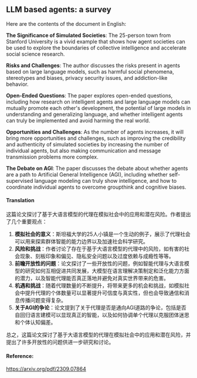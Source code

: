 ## LLM based agents: a survey

Here are the contents of the document in English:

**The Significance of Simulated Societies**: The 25-person town from Stanford University is a vivid example that shows how agent societies can be used to explore the boundaries of collective intelligence and accelerate social science research.

**Risks and Challenges**: The author discusses the risks present in agents based on large language models, such as harmful social phenomena, stereotypes and biases, privacy security issues, and addiction-like behavior.

**Open-Ended Questions**: The paper explores open-ended questions, including how research on intelligent agents and large language models can mutually promote each other's development, the potential of large models in understanding and generalizing language, and whether intelligent agents can truly be implemented and avoid harming the real world.

**Opportunities and Challenges**: As the number of agents increases, it will bring more opportunities and challenges, such as improving the credibility and authenticity of simulated societies by increasing the number of individual agents, but also making communication and message transmission problems more complex.

**The Debate on AGI**: The paper discusses the debate about whether agents are a path to Artificial General Intelligence (AGI), including whether self-supervised language modeling can truly show intelligence, and how to coordinate individual agents to overcome groupthink and cognitive biases.

#### Translation 

这篇论文探讨了基于大语言模型的代理在模拟社会中的应用和潜在风险。作者提出了几个重要观点：

1. **模拟社会的意义**：斯坦福大学的25人小镇是一个生动的例子，展示了代理社会可以用来探索群体智能的能力边界以及加速社会科学研究。
2. **风险和挑战**：作者讨论了存在于基于大语言模型的代理中的风险，如有害的社会现象、刻板印象和偏见、隐私安全问题以及过度依赖与成瘾性等等。
3. **前瞻开放性的问题**：论文探讨了一些开放性的问题，例如智能代理与大语言模型的研究如何互相促进共同发展，大模型在语言理解决策制定和泛化能力方面的潜力，以及智能代理能否真正落地并避免对真实世界带来的危害。
4. **机遇和挑战**：随着代理数量的不断提升，将带来更多的机会和挑战，如模拟社会中提升代理的个体数量可以显著提升可信度与真实性，但也会导致通信和消息传播问题变得复杂。
5. **关于AGI的争论**：论文提到了关于代理是否是通向AGI道路的争论，包括是否自回归语言建模可以显现真正的智能，以及如何协调单个代理以克服团体迷思和个体认知偏差。

总之，这篇论文探讨了基于大语言模型的代理在模拟社会中的应用和潜在风险，并提出了许多开放性的问题供进一步研究和讨论。

#### Reference: 

https://arxiv.org/pdf/2309.07864